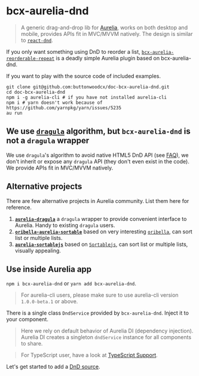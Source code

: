 # bcx-aurelia-dnd

> A generic drag-and-drop lib for [Aurelia](https://aurelia.io), works on both desktop and mobile, provides APIs fit in MVC/MVVM natively. The design is similar to [`react-dnd`](http://react-dnd.github.io/react-dnd/).

If you only want something using DnD to reorder a list, [`bcx-aurelia-reorderable-repeat`](#/reorderable-repeat) is a deadly simple Aurelia plugin based on bcx-aurelia-dnd.

If you want to play with the source code of included examples.

```
git clone git@github.com:buttonwoodcx/doc-bcx-aurelia-dnd.git
cd doc-bcx-aurelia-dnd
npm i -g aurelia-cli # if you have not installed aurelia-cli
npm i # yarn doesn't work because of https://github.com/yarnpkg/yarn/issues/5235
au run
```

## We use [`dragula`](https://bevacqua.github.io/dragula/) algorithm, but `bcx-aurelia-dnd` is not a `dragula` wrapper

We use `dragula`'s algorithm to avoid native HTML5 DnD API (see [FAQ](#/faq)), we don't inherit or expose any `dragula` API (they don't even exist in the code). We provide APIs fit in MVC/MVVM natively.

## Alternative projects

There are few alternative projects in Aurelia community. List them here for reference.

1. **[`aurelia-dragula`](https://github.com/michaelmalonenz/aurelia-dragula)** a `dragula` wrapper to provide convenient interface to Aurelia. Handy to existing `dragula` users.
2. **[`oribella-aurelia-sortable`](https://github.com/oribella/aurelia-sortable)** based on very interesting [`oribella`](https://github.com/oribella/oribella), can sort list or multiple lists.
3. **[`aurelia-sortablejs`](https://github.com/eriklieben/aurelia-sortablejs)** based on [`Sortablejs`](https://github.com/rubaxa/Sortable), can sort list or multiple lists, visually appealing.

## Use inside Aurelia app

`npm i bcx-aurelia-dnd` or `yarn add bcx-aurelia-dnd`.

> For aurelia-cli users, please make sure to use aurelia-cli version `1.0.0-beta.1` or above.

There is a single class `DndService` provided by `bcx-aurelia-dnd`. Inject it to your component.

<div><code-viewer value="import {inject} from 'aurelia-framework';
import {DndService} from 'bcx-aurelia-dnd';

@inject(DndService)
export class YourComponent {
  constructor(dndService) {
    this.dndService = dndService;
  }
}" mode="js"></code-viewer></div>

> Here we rely on default behavior of Aurelia DI (dependency injection). Aurelia DI creates a singleton `dndService` instance for all components to share.

> For TypeScript user, have a look at [TypeScript Support](#/typescript-support).

Let's get started to add a [DnD source](#/dnd-source).
